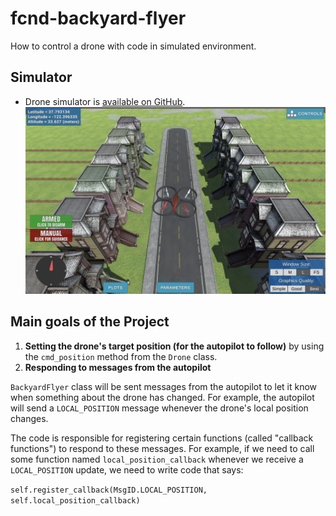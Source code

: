 # fcnd-backyard-flyer
How to control a drone with code in simulated environment.

[image_01]: ./docs/img-01.png "Simulator (backyard flyer scenario) window"

## Simulator
- Drone simulator is [available on GitHub](https://github.com/udacity/FCND-Simulator-Releases/releases).
![alt text][image_01]

## Main goals of the Project
1. **Setting the drone's target position (for the autopilot to follow)** by using the `cmd_position` method from the `Drone` class.
2. **Responding to messages from the autopilot**

`BackyardFlyer` class will be sent messages from the autopilot to let it know when something about the drone has changed.
For example, the autopilot will send a `LOCAL_POSITION` message whenever the drone's local position changes. 

The code is responsible for registering certain functions (called "callback functions") to respond to these messages.
For example, if we need to call some function named `local_position_callback` whenever we receive a `LOCAL_POSITION` update,
we need to write code that says:

`self.register_callback(MsgID.LOCAL_POSITION, self.local_position_callback)`







